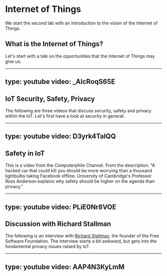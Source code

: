 # Internet of Things



We start the second lab with an introduction to the vision of the Internet of Things. 


## What is the Internet of Things?

Let's start with a talk on the opportunities that the Internet of Things may give us:

<!-- 16:37 -->

---
type: youtube
video: _AlcRoqS65E
---


## IoT Security, Safety, Privacy

The following are three videos that discuss security, safety and privacy within the IoT. Let's first have a look at security in general:

<!-- 15:15 -->

---
type: youtube
video: D3yrk4TaIQQ
---


## Safety in IoT

<!-- 7:48 -->

This is a video from the Computerphile Channel. From the description: "A hacked car that could kill you should be more worrying than a thousand lightbulbs taking Facebook offline. University of Cambridge's Professor Ross Anderson explains why safety should be higher on the agenda than privacy." 

---
type: youtube
video: PLiE0Nr8VOE
---


## Discussion with Richard Stallman

<!-- 17:37  -->

The following is an interview with [Richard Stallman](https://en.wikipedia.org/wiki/Richard_Stallman), the founder of the Free Software Foundation. The interview starts a bit awkward, but gets into the fundamental privacy issues raised by IoT. 

---
type: youtube
video: AAP4N3KyLmM
---